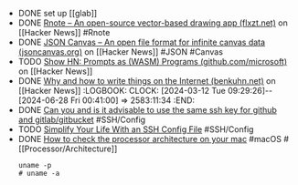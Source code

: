 - DONE set up [[glab]]
- DONE [Rnote – An open-source vector-based drawing app (flxzt.net)](https://news.ycombinator.com/item?id=39671212) on [[Hacker News]] #Rnote
- DONE [JSON Canvas – An open file format for infinite canvas data (jsoncanvas.org)](https://news.ycombinator.com/item?id=39670922) on [[Hacker News]] #JSON #Canvas
- TODO [Show HN: Prompts as (WASM) Programs (github.com/microsoft)](https://news.ycombinator.com/item?id=39670665) on [[Hacker News]]
- DONE [Why and how to write things on the Internet (benkuhn.net)](https://news.ycombinator.com/item?id=39674394) on [[Hacker News]]
  :LOGBOOK:
  CLOCK: [2024-03-12 Tue 09:29:26]--[2024-06-28 Fri 00:41:00] => 2583:11:34
  :END:
- DONE [Can you and is it advisable to use the same ssh key for github and gitlab/gitbucket](https://stackoverflow.com/a/56285988/7753274) #SSH/Config
- TODO [Simplify Your Life With an SSH Config File](https://nerderati.com/2011-03-17-simplify-your-life-with-an-ssh-config-file/) #SSH/Config
- DONE [How to check the processor architecture on your mac](https://medium.com/@donald.murillo07/how-to-check-the-processor-architecture-on-your-mac-541829ec2d5f) #macOS #[[Processor/Architecture]]
  ```shell
  uname -p
  # uname -a
  ```